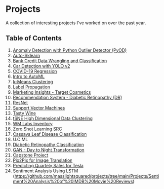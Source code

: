 # Projects
A collection of interesting projects I've worked on over the past year. 

## Table of Contents ##
1. [Anomaly Detection with Python Outlier Detector (PyOD)](https://github.com/masslightsquared/projects/tree/main/Projects/Anomaly%20Detection%20with%20Python%20Outlier%20Detector%20(PyOD))
2. [Auto-Sklearn](https://github.com/masslightsquared/projects/tree/main/Projects/Auto-Sklearn)
3. [Bank Credit Data Wrangling and Classification](https://github.com/masslightsquared/projects/tree/main/Projects/Bank%20Credit%20Data%20Wrangling%20and%20Classification)
4. [Car Detection with YOLO v2](https://github.com/masslightsquared/projects/tree/main/Projects/Car%20Detection%20with%20YOLO%20v2)
5. [COVID-19 Regression](https://github.com/masslightsquared/projects/tree/main/Projects/Covid-19%20Regression)
6. [Intro to AutoML](https://github.com/masslightsquared/projects/tree/main/Projects/Intro%20to%20AutoML)
7. [k-Means Clustering](https://github.com/masslightsquared/projects/tree/main/Projects/k-Means%20Clustering)
8. [Label Propagation](https://github.com/masslightsquared/projects/tree/main/Projects/Label%20Propagation)
9. [Marketing Insights - Target Cosmetics](https://github.com/masslightsquared/projects/tree/main/Projects/Marketing%20Insights%20Target%20Cosmetics)
10. [Recommendation System - Diabetic Retinopathy (DR)](https://github.com/masslightsquared/projects/tree/main/Projects/Recommendation%20System%20Diabetic%20Retinopathy%20(DR))
11. [ResNet](https://github.com/masslightsquared/projects/tree/main/Projects/ResNet)
12. [Support Vector Machines](https://github.com/masslightsquared/projects/tree/main/Projects/Support%20Vector%20Machines)
13. [Tasty Wine](https://github.com/masslightsquared/projects/tree/main/Projects/TastyWine)
14. [tSNE High Dimensional Data Clustering](https://github.com/masslightsquared/projects/tree/main/Projects/tSNE%20High%20Dimensional%20Data%20Clustering)
15. [WM Labs Inventory](https://github.com/masslightsquared/projects/tree/main/Projects/Walmart%20Labs%20Inventory)
16. [Zero Shot Learning SRC](https://github.com/masslightsquared/projects/tree/main/Projects/Zero%20Shot%20Learning%20SRC)
17. [Cassava Leaf Disease Classification]()
18. U.C.ML
19. [Diabetic Retinopathy Classification]()
20. [GAN - Day to Night Transformation](https://github.com/masslightsquared/projects/tree/main/Projects/GAN_day2night)
21. [Capstone Project]()
22. [Pix2Pix for Image Translation](https://github.com/masslightsquared/pix2pix_tensorflow)
23. [Predicting Quartely Sales for Tesla]()
24. Sentiment Analysis Using LSTM (https://github.com/masslightsquared/projects/tree/main/Projects/Sentiment%20Analysis%20of%20IMDB%20Movie%20Reviews)
